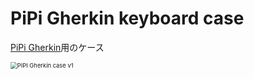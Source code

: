 # PiPi Gherkin keyboard case

[PiPi Gherkin](https://talpkeyboard.net/items/60ab41e10e24033744e21b93)用のケース

<img src="PIPI Gherkin case v1.png" alt="PIPI Gherkin case v1" style="zoom:67%;" />

